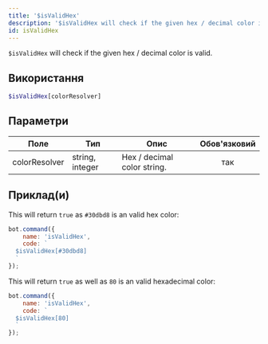 ```yaml
---
title: '$isValidHex'
description: '$isValidHex will check if the given hex / decimal color is valid.'
id: isValidHex
---
```


`$isValidHex` will check if the given hex / decimal color is valid.

## Використання

```php
$isValidHex[colorResolver]
```

## Параметри

| Поле          | Тип             | Опис                        | Обов'язковий |
| ------------- | --------------- | --------------------------- |:------------:|
| colorResolver | string, integer | Hex / decimal color string. |     так      |

## Приклад(и)

This will return `true` as `#30dbd8` is an valid hex color:

```javascript
bot.command({
    name: 'isValidHex',
    code: `
  $isValidHex[#30dbd8]
  `
});
```

This will return `true` as well as `80` is an valid hexadecimal color:

```javascript
bot.command({
    name: 'isValidHex',
    code: `
  $isValidHex[80]
  `
});
```
